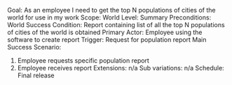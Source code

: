 Goal: As an employee I need to get the top N populations of cities of the world for use in my work
Scope: World
Level: Summary
Preconditions: World
Success Condition: Report containing list of all the top N populations of cities of the world is obtained
Primary Actor: Employee using the software to create report
Trigger: Request for population report
Main Success Scenario:
1. Employee requests specific population report
2. Employee receives report
Extensions: n/a
Sub variations: n/a
Schedule: Final release
